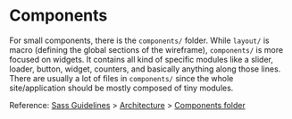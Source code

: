 # Components

For small components, there is the `components/` folder. While `layout/` is macro (defining the global sections of the wireframe), `components/` is more focused on widgets. It contains all kind of specific modules like a slider, loader, button, widget, counters, and basically anything along those lines. There are usually a lot of files in `components/` since the whole site/application should be mostly composed of tiny modules.

Reference: [Sass Guidelines](http://sass-guidelin.es/) > [Architecture](http://sass-guidelin.es/#architecture) > [Components folder](http://sass-guidelin.es/#components-folder)
